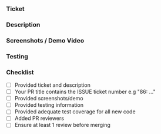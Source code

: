 ### Ticket #

### Description

### Screenshots / Demo Video

### Testing

### Checklist
- [ ] Provided ticket and description
- [ ] Your PR title contains the ISSUE ticket number e.g "86: ..."
- [ ] Provided screenshots/demo
- [ ] Provided testing information
- [ ] Provided adequate test coverage for all new code
- [ ] Added PR reviewers
- [ ] Ensure at least 1 review before merging